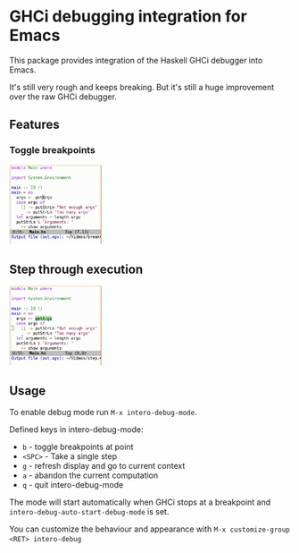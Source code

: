 # GHCi debugging integration for Emacs

This package provides integration of the Haskell GHCi debugger into Emacs.

It's still very rough and keeps breaking. But it's still a huge improvement over
the raw GHCi debugger.

## Features

### Toggle breakpoints

<img src="gifs/breakpoints.gif" width="33%" height="33%">

## Step through execution

<img src="gifs/step.gif" width="33%" height="33%">

## Usage

To enable debug mode run `M-x intero-debug-mode`.

Defined keys in intero-debug-mode:

* `b` - toggle breakpoints at point
* `<SPC>` - Take a single step
* `g` - refresh display and go to current context
* `a` - abandon the current computation
* `q` - quit intero-debug-mode

The mode will start automatically when GHCi stops at a breakpoint and `intero-debug-auto-start-debug-mode` is set.

You can customize the behaviour and appearance with `M-x customize-group <RET> intero-debug`

